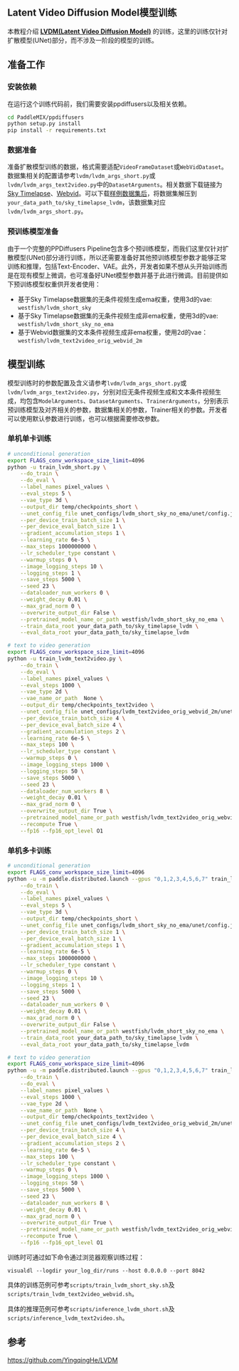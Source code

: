 ## Latent Video Diffusion Model模型训练

本教程介绍 [**LVDM(Latent Video Diffusion Model)**](https://arxiv.org/abs/2211.13221) 的训练，这里的训练仅针对扩散模型(UNet)部分，而不涉及一阶段的模型的训练。


## 准备工作
### 安装依赖

在运行这个训练代码前，我们需要安装ppdiffusers以及相关依赖。

```bash
cd PaddleMIX/ppdiffusers
python setup.py install
pip install -r requirements.txt
```

### 数据准备
准备扩散模型训练的数据，格式需要适配`VideoFrameDataset`或`WebVidDataset`。数据集相关的配置请参考`lvdm/lvdm_args_short.py`或`lvdm/lvdm_args_text2video.py`中的`DatasetArguments`。相关数据下载链接为[Sky Timelapse](https://github.com/weixiong-ur/mdgan)、[Webvid](https://github.com/m-bain/webvid)。可以下载[样例数据集后](https://paddlenlp.bj.bcebos.com/models/community/westfish/lvdm_datasets/sky_timelapse_lvdm.zip)，将数据集解压到`your_data_path_to/sky_timelapse_lvdm`，该数据集对应`lvdm/lvdm_args_short.py`。


### 预训练模型准备
由于一个完整的PPDiffusers Pipeline包含多个预训练模型，而我们这里仅针对扩散模型(UNet)部分进行训练，所以还需要准备好其他预训练模型参数才能够正常训练和推理，包括Text-Encoder、VAE。此外，开发者如果不想从头开始训练而是在现有模型上微调，也可准备好UNet模型参数并基于此进行微调。目前提供如下预训练模型权重供开发者使用：
- 基于Sky Timelapse数据集的无条件视频生成ema权重，使用3d的vae: ``westfish/lvdm_short_sky``
- 基于Sky Timelapse数据集的无条件视频生成非ema权重，使用3d的vae: ``westfish/lvdm_short_sky_no_ema``
- 基于Webvid数据集的文本条件视频生成非ema权重，使用2d的vae：``westfish/lvdm_text2video_orig_webvid_2m``

## 模型训练
模型训练时的参数配置及含义请参考`lvdm/lvdm_args_short.py`或`lvdm/lvdm_args_text2video.py`，分别对应无条件视频生成和文本条件视频生成，均包含`ModelArguments`、`DatasetArguments`、`TrainerArguments`，分别表示预训练模型及对齐相关的参数，数据集相关的参数，Trainer相关的参数。开发者可以使用默认参数进行训练，也可以根据需要修改参数。


### 单机单卡训练
```bash
# unconditional generation
export FLAGS_conv_workspace_size_limit=4096
python -u train_lvdm_short.py \
    --do_train \
    --do_eval \
    --label_names pixel_values \
    --eval_steps 5 \
    --vae_type 3d \
    --output_dir temp/checkpoints_short \
    --unet_config_file unet_configs/lvdm_short_sky_no_ema/unet/config.json \
    --per_device_train_batch_size 1 \
    --per_device_eval_batch_size 1 \
    --gradient_accumulation_steps 1 \
    --learning_rate 6e-5 \
    --max_steps 1000000000 \
    --lr_scheduler_type constant \
    --warmup_steps 0 \
    --image_logging_steps 10 \
    --logging_steps 1 \
    --save_steps 5000 \
    --seed 23 \
    --dataloader_num_workers 0 \
    --weight_decay 0.01 \
    --max_grad_norm 0 \
    --overwrite_output_dir False \
    --pretrained_model_name_or_path westfish/lvdm_short_sky_no_ema \
    --train_data_root your_data_path_to/sky_timelapse_lvdm \
    --eval_data_root your_data_path_to/sky_timelapse_lvdm
```

```bash
# text to video generation
export FLAGS_conv_workspace_size_limit=4096
python -u train_lvdm_text2video.py \
    --do_train \
    --do_eval \
    --label_names pixel_values \
    --eval_steps 1000 \
    --vae_type 2d \
    --vae_name_or_path  None \
    --output_dir temp/checkpoints_text2video \
    --unet_config_file unet_configs/lvdm_text2video_orig_webvid_2m/unet/config.json \
    --per_device_train_batch_size 4 \
    --per_device_eval_batch_size 4 \
    --gradient_accumulation_steps 2 \
    --learning_rate 6e-5 \
    --max_steps 100 \
    --lr_scheduler_type constant \
    --warmup_steps 0 \
    --image_logging_steps 1000 \
    --logging_steps 50 \
    --save_steps 5000 \
    --seed 23 \
    --dataloader_num_workers 8 \
    --weight_decay 0.01 \
    --max_grad_norm 0 \
    --overwrite_output_dir True \
    --pretrained_model_name_or_path westfish/lvdm_text2video_orig_webvid_2m \
    --recompute True \
    --fp16 --fp16_opt_level O1
```

### 单机多卡训练
```bash
# unconditional generation
export FLAGS_conv_workspace_size_limit=4096
python -u -m paddle.distributed.launch --gpus "0,1,2,3,4,5,6,7" train_lvdm_short.py \
    --do_train \
    --do_eval \
    --label_names pixel_values \
    --eval_steps 5 \
    --vae_type 3d \
    --output_dir temp/checkpoints_short \
    --unet_config_file unet_configs/lvdm_short_sky_no_ema/unet/config.json \
    --per_device_train_batch_size 1 \
    --per_device_eval_batch_size 1 \
    --gradient_accumulation_steps 1 \
    --learning_rate 6e-5 \
    --max_steps 1000000000 \
    --lr_scheduler_type constant \
    --warmup_steps 0 \
    --image_logging_steps 10 \
    --logging_steps 1 \
    --save_steps 5000 \
    --seed 23 \
    --dataloader_num_workers 0 \
    --weight_decay 0.01 \
    --max_grad_norm 0 \
    --overwrite_output_dir False \
    --pretrained_model_name_or_path westfish/lvdm_short_sky_no_ema \
    --train_data_root your_data_path_to/sky_timelapse_lvdm \
    --eval_data_root your_data_path_to/sky_timelapse_lvdm
```

```bash
# text to video generation
export FLAGS_conv_workspace_size_limit=4096
python -u -m paddle.distributed.launch --gpus "0,1,2,3,4,5,6,7" train_lvdm_text2video.py \
    --do_train \
    --do_eval \
    --label_names pixel_values \
    --eval_steps 1000 \
    --vae_type 2d \
    --vae_name_or_path  None \
    --output_dir temp/checkpoints_text2video \
    --unet_config_file unet_configs/lvdm_text2video_orig_webvid_2m/unet/config.json \
    --per_device_train_batch_size 4 \
    --per_device_eval_batch_size 4 \
    --gradient_accumulation_steps 2 \
    --learning_rate 6e-5 \
    --max_steps 100 \
    --lr_scheduler_type constant \
    --warmup_steps 0 \
    --image_logging_steps 1000 \
    --logging_steps 50 \
    --save_steps 5000 \
    --seed 23 \
    --dataloader_num_workers 8 \
    --weight_decay 0.01 \
    --max_grad_norm 0 \
    --overwrite_output_dir True \
    --pretrained_model_name_or_path westfish/lvdm_text2video_orig_webvid_2m \
    --recompute True \
    --fp16 --fp16_opt_level O1
```

训练时可通过如下命令通过浏览器观察训练过程：
```
visualdl --logdir your_log_dir/runs --host 0.0.0.0 --port 8042
```
具体的训练范例可参考``scripts/train_lvdm_short_sky.sh``及``scripts/train_lvdm_text2video_webvid.sh``。

具体的推理范例可参考``scripts/inference_lvdm_short.sh``及``scripts/inference_lvdm_text2video.sh``。

## 参考
https://github.com/YingqingHe/LVDM
